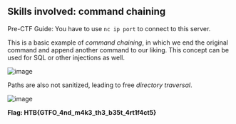 ## Skills involved: command chaining
Pre-CTF Guide: You have to use `nc ip port` to connect to this server.

This is a basic example of *command chaining*, in which we end the original command and append another command to our liking.
This concept can be used for SQL or other injections as well.

![image](https://user-images.githubusercontent.com/26480299/169344640-12758e0c-db80-457f-98a7-0665e3604219.png)

Paths are also not sanitized, leading to free *directory traversal*.

![image](https://user-images.githubusercontent.com/26480299/169345122-09b8c600-3e7e-4ef4-bc04-aaa249bfaa66.png)

**Flag: HTB{GTFO_4nd_m4k3_th3_b35t_4rt1f4ct5}**
